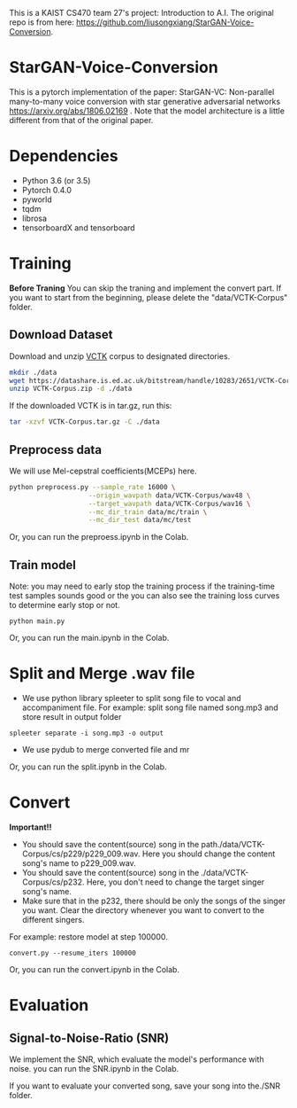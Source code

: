 This is a KAIST CS470 team 27's project: Introduction to A.I. The original repo is from here: https://github.com/liusongxiang/StarGAN-Voice-Conversion.


# StarGAN-Voice-Conversion
This is a pytorch implementation of the paper: StarGAN-VC: Non-parallel many-to-many voice conversion with star generative adversarial networks  https://arxiv.org/abs/1806.02169 .
Note that the model architecture is a little different from that of the original paper.

# Dependencies
* Python 3.6 (or 3.5)
* Pytorch 0.4.0
* pyworld
* tqdm
* librosa
* tensorboardX and tensorboard


# Training

**Before Traning**
You can skip the traning and implement the convert part. If you want to start from the beginning, please delete the "data/VCTK-Corpus" folder.


## Download Dataset

Download and unzip [VCTK](https://homepages.inf.ed.ac.uk/jyamagis/page3/page58/page58.html) corpus to designated directories.

```bash
mkdir ./data
wget https://datashare.is.ed.ac.uk/bitstream/handle/10283/2651/VCTK-Corpus.zip?sequence=2&isAllowed=y
unzip VCTK-Corpus.zip -d ./data
```
If the downloaded VCTK is in tar.gz, run this:

```bash
tar -xzvf VCTK-Corpus.tar.gz -C ./data
```

## Preprocess data

We will use Mel-cepstral coefficients(MCEPs) here.

```bash
python preprocess.py --sample_rate 16000 \
                    --origin_wavpath data/VCTK-Corpus/wav48 \
                    --target_wavpath data/VCTK-Corpus/wav16 \
                    --mc_dir_train data/mc/train \
                    --mc_dir_test data/mc/test
```


Or, you can run the preproess.ipynb in the Colab.


## Train model

Note: you may need to early stop the training process if the training-time test samples sounds good or the you can also see the training loss curves to determine early stop or not.

```
python main.py
```


Or, you can run the main.ipynb in the Colab.


# Split and Merge .wav file

- We use python library spleeter to split song file to vocal and accompaniment file.
For example: split song file named song.mp3 and store result in output folder
```
spleeter separate -i song.mp3 -o output
```
- We use pydub to merge converted file and mr


Or, you can run the split.ipynb in the Colab.


# Convert

**Important!!**
* You should save the content(source) song in the path./data/VCTK-Corpus/cs/p229/p229_009.wav. Here you should change the content song's name to p229_009.wav.
* You should save the content(source) song in the ./data/VCTK-Corpus/cs/p232. Here, you don't need to change the target singer song's name. 
* Make sure that in the p232, there should be only the songs of the singer you want. Clear the directory whenever you want to convert to the different singers.


For example: restore model at step 100000.

```
convert.py --resume_iters 100000
```


Or, you can run the convert.ipynb in the Colab.


# Evaluation

## Signal-to-Noise-Ratio (SNR)

We implement the SNR, which evaluate the model's performance with noise. you can run the SNR.ipynb in the Colab.


If you want to evaluate your converted song, save your song into the./SNR folder.
